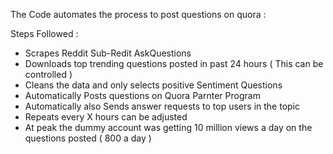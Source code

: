 The Code automates the process to post questions on quora :</br>

Steps Followed : 

- Scrapes Reddit Sub-Redit AskQuestions 
- Downloads top trending questions posted in past 24 hours ( This can be controlled )
- Cleans the data and only selects positive Sentiment Questions
- Automatically Posts questions on Quora Parnter Program
- Automatically also Sends answer requests to top users in the topic
- Repeats every X hours can be adjusted
- At peak the dummy account was getting 10 million views a day on the questions posted ( 800 a day ) 
